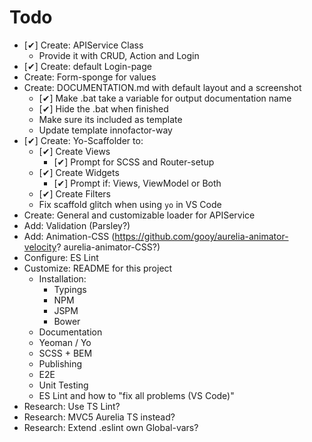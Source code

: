 # Todo

* [✔] Create: APIService Class
    * Provide it with CRUD, Action and Login
* [✔] Create: default Login-page
* Create: Form-sponge for values
* Create: DOCUMENTATION.md with default layout and a screenshot
    * [✔] Make .bat take a variable for output documentation name
    * [✔] Hide the .bat when finished
    * Make sure its included as template
    * Update template innofactor-way
* [✔] Create: Yo-Scaffolder to:
    * [✔] Create Views
        * [✔] Prompt for SCSS and Router-setup
    * [✔] Create Widgets
        * [✔] Prompt if: Views, ViewModel or Both
    * [✔] Create Filters
    * Fix scaffold glitch when using `yo` in VS Code
* Create: General and customizable loader for APIService
* Add: Validation (Parsley?)
* Add: Animation-CSS (<https://github.com/gooy/aurelia-animator-velocity>? aurelia-animator-CSS?)
* Configure: ES Lint
* Customize: README for this project
    * Installation:
        * Typings
        * NPM
        * JSPM
        * Bower
    * Documentation
    * Yeoman / Yo
    * SCSS + BEM
    * Publishing
    * E2E
    * Unit Testing
    * ES Lint and how to "fix all problems (VS Code)"
* Research: Use TS Lint?
* Research: MVC5 Aurelia TS instead?
* Research: Extend .eslint own Global-vars?
